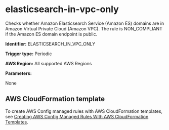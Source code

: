 # elasticsearch\-in\-vpc\-only<a name="elasticsearch-in-vpc-only"></a>

 Checks whether Amazon Elasticsearch Service \(Amazon ES\) domains are in Amazon Virtual Private Cloud \(Amazon VPC\)\. The rule is NON\_COMPLIANT if the Amazon ES domain endpoint is public\.

**Identifier:** ELASTICSEARCH\_IN\_VPC\_ONLY

**Trigger type:** Periodic

**AWS Region:** All supported AWS Regions

**Parameters:**

None  

## AWS CloudFormation template<a name="w24aac11c29c17d157c15"></a>

To create AWS Config managed rules with AWS CloudFormation templates, see [Creating AWS Config Managed Rules With AWS CloudFormation Templates](aws-config-managed-rules-cloudformation-templates.md)\.